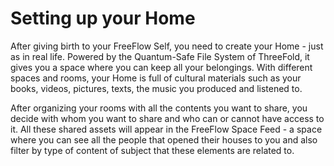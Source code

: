 # Setting up your Home

After giving birth to your FreeFlow Self, you need to create your Home - just as in real life. Powered by the Quantum-Safe File System of ThreeFold, it gives you a space where you can keep all your belongings. With different spaces and rooms, your Home is full of cultural materials such as your books, videos, pictures, texts, the music you produced and listened to.

After organizing your rooms with all the contents you want to share, you decide with whom you want to share and who can or cannot have access to it. All these shared assets will appear in the FreeFlow Space Feed - a space where you can see all the people that opened their houses to you and also filter by type of content of subject that these elements are related to.